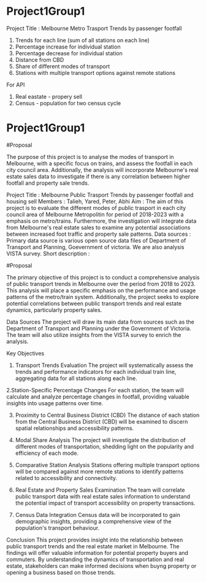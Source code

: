 # Project1Group1

Project Title : Melbourne Metro Trasport Trends by passenger footfall

1) Trends for each line (sum of all stations on each line)
2) Percentage increase for individual station
3) Percentage decrease for individual station
4) Distance from CBD
5) Share of different modes of transport
6) Stations with multiple transport options against remote stations

For API
1) Real eastate - propery sell
2) Census - population for two census cycle
# Project1Group1


#Proposal

The purpose of this project is to analyse the modes of transport in Melbourne, with a specific focus on trains, and assess the footfall in each city council area. Additionally, the analysis will incorporate Melbourne's real estate sales data to investigate if there is any correlation between higher footfall and property sale trends. 



Project Title : Melbourne Public Trasport Trends by passenger footfall and housing sell
Members : Talieh, Yared, Peter, Abhi
Aim : The aim of this project is to evaluate the different modes of public trasport in each city council area of Melbourne Metropolitin for period of 2018-2023 with a emphasis on metro/trains. Furthermore, the investigation will integrate data from Melbourne's real estate sales to examine any potential associations between increased foot traffic and property sale patterns.
Data sources : Primary data source is various open source data files of Department of Transport and Planning, Goevernment of victoria. We are also analysis VISTA survey.
Short description :

#Proposal

The primary objective of this project is to conduct a comprehensive analysis of public transport trends in Melbourne over the period from 2018 to 2023. This analysis will place a specific emphasis on the performance and usage patterns of the metro/train system. Additionally, the project seeks to explore potential correlations between public transport trends and real estate dynamics, particularly property sales.

Data Sources
The project will draw its main data from sources such as the Department of Transport and Planning under the Government of Victoria. The team will also utilize insights from the VISTA survey to enrich the analysis.

Key Objectives

1. Transport Trends Evaluation
 The project will systematically assess the trends and performance indicators for each individual train line, aggregating data for all stations along each line.

2.Station-Specific Percentage Changes
For each station, the team will calculate and analyze percentage changes in footfall, providing valuable insights into usage patterns over time.

3. Proximity to Central Business District (CBD)
The distance of each station from the Central Business District (CBD) will be examined to discern spatial relationships and accessibility patterns.

4. Modal Share Analysis
The project will investigate the distribution of different modes of transportation, shedding light on the popularity and efficiency of each mode.

5. Comparative Station Analysis
Stations offering multiple transport options will be compared against more remote stations to identify patterns related to accessibility and connectivity.

6. Real Estate and Property Sales Examination
 The team will correlate public transport data with real estate sales information to understand the potential impact of transport accessibility on property transactions.
7. Census Data Integration
Census data will be incorporated to gain demographic insights, providing a comprehensive view of the population's transport behaviour.

Conclusion
This project provides insight into the relationship between public transport trends and the real estate market in Melbourne. The findings will offer valuable information for potential property buyers and commuters. By understanding the dynamics of transportation and real estate, stakeholders can make informed decisions when buyng property or opening a business based on those trends.


